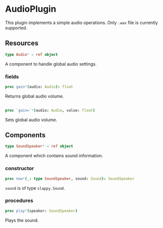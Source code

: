 # AudioPlugin
This plugin implements a simple audio operations. Only `.wav` file is currently supported.

## Resources
```nim
type Audio* = ref object
```
A component to handle global audio settings.

### fields
```nim
proc gain*(audio: Audio): float
```
Returns global audio volume.<br><br>

```nim
proc `gain=`*(audio: Audio, value: float)
```
Sets global audio volume.

## Components
```nim
type SoundSpeaker* = ref object
```
A component which contains sound information.

### constructor
```nim
proc new*(_: type SoundSpeaker, sound: Sound): SoundSpeaker
```
`sound` is of type `slappy.Sound`.

### procedures
```nim
proc play*(speaker: SoundSpeaker)
```
Plays the sound.

